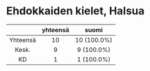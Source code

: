 # Ehdokkaiden kielet, Halsua

| |yhteensä|suomi|
|:---:|:---:|:---:|
|Yhteensä|10|10 (100.0%)|
|Kesk.|9|9 (100.0%)|
|KD|1|1 (100.0%)|

